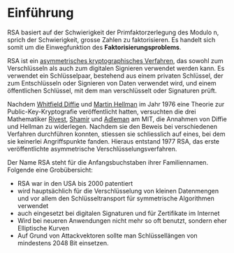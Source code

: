 # Einführung

RSA basiert auf der Schwierigkeit der Primfaktorzerlegung des Modulo n, sprich der Schwierigkeit, grosse Zahlen zu faktorisieren. Es handelt sich somit um die Einwegfunktion des **Faktorisierungsproblems**.

RSA ist ein [asymmetrisches kryptographisches Verfahren](https://de.wikipedia.org/wiki/Asymmetrisches_Kryptosystem), das sowohl zum Verschlüsseln als auch zum digitalen Signieren verwendet werden kann. Es verwendet ein Schlüsselpaar, bestehend aus einem privaten Schlüssel, der zum Entschlüsseln oder Signieren von Daten verwendet wird, und einem öffentlichen Schlüssel, mit dem man verschlüsselt oder Signaturen prüft.

Nachdem [Whitfield Diffie](https://de.wikipedia.org/wiki/Whitfield_Diffie) und [Martin Hellman](https://de.wikipedia.org/wiki/Martin_Hellman) im Jahr 1976 eine Theorie zur Public-Key-Kryptografie veröffentlicht hatten, versuchten die drei Mathematiker [Rivest](https://de.wikipedia.org/wiki/Ronald_L._Rivest), [Shamir](https://de.wikipedia.org/wiki/Adi_Shamir) und [Adleman](https://de.wikipedia.org/wiki/Leonard_Adleman) am MIT, die Annahmen von Diffie und Hellman zu widerlegen. Nachdem sie den Beweis bei verschiedenen Verfahren durchführen konnten, stiessen sie schliesslich auf eines, bei dem sie keinerlei Angriffspunkte fanden. Hieraus entstand 1977 RSA, das erste veröffentlichte asymmetrische Verschlüsselungsverfahren. 

Der Name RSA steht für die Anfangsbuchstaben ihrer Familiennamen. Folgende eine Grobübersicht:

* RSA war in den USA bis 2000 patentiert
* wird hauptsächlich für die Verschlüsselung von kleinen Datenmengen und vor allem den Schlüsseltransport für symmetrische Algorithmen verwendet
* auch eingesetzt bei digitalen Signaturen und für Zertifikate im Internet
* Wird bei neueren Anwendungen nicht mehr so oft benutzt, sondern eher Elliptische Kurven
* Auf Grund von Attackvektoren sollte man Schlüssellängen von mindestens 2048 Bit einsetzen.

